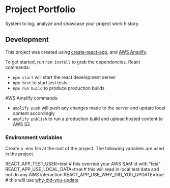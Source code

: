 # Project Portfolio

System to log, analyze and showcase your project work history.

## Development

This project was created using [create-react-app](https://reactjs.org/docs/create-a-new-react-app.html), and [AWS Amplify](https://aws-amplify.github.io/).

To get started, run `npm install` to grab the dependencies.
React commands:

- `npm start` will start the react development server
- `npm test` to start jest tests
- `npm run build` to produce production builds

AWS Amplify commands:

- `amplify push` will push any changes made to the server and update local content accordingly
- `amplify publish` to run a production build and upload hosted content to AWS S3

### Environment variables

Create a .env file at the root of the project. The following variables are used in the project

REACT_APP_TEST_USER=test # this override your AWS SAM id with "test"
REACT_APP_USE_LOCAL_DATA=true # this will read in local test data and not do any AWS interaction
REACT_APP_USE_WHY_DID_YOU_UPDATE=true # this will use [why-did-you-update](https://github.com/maicki/why-did-you-update)
